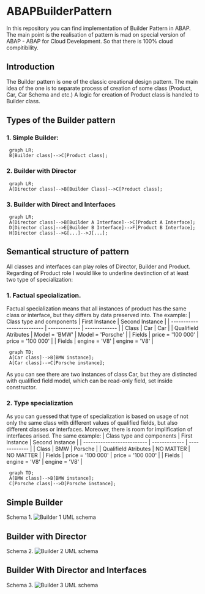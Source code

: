 # ABAPBuilderPattern

In this repository you can find implementation of Builder Pattern in ABAP.
The main point is the realisation of pattern is mad on special version of ABAP - ABAP for Cloud Development.
So that there is 100% cloud compitibility.

## Introduction

The Builder pattern is one of the classic creational design pattern. The main idea of the one is to separate process of creation of some class (Product, Car, Car Schema and etc.)
A logic for creation of Product class is handled to Builder class.

## Types of the Builder pattern

### 1. Simple Builder:
   
   ```mermaid
    graph LR;
    B[Builder class]-->C[Product class];
   ```
   
### 2. Builder with Director

   ```mermaid
    graph LR;
    A[Director class]-->B[Builder Class]-->C[Product class];
   ```

### 3. Builder with Direct and Interfaces
   
   ```mermaid
    graph LR;
    A[Director class]-->B[Builder A Interface]-->C[Product A Interface];
    D[Director class]-->E[Builder B Interface]-->F[Product B Interface];
    H[Director class]-->G[...]-->J[...];
   ```

## Semantical structure of pattern

All classes and interfaces can play roles of Director, Builder and Product.
Regarding of Product role I would like to underline destinction of at least two type of specialization:

### 1. Factual specialization.

   Factual specialization means that all instances of product has the same class or interface, but they differs by data preserved into.
   The example:
   | Class type and components  | First Instance | Second Instance |
   | -------------------------- | ------------- | ------------- |
   | Class  | Car  | Car  |
   | Qualifield Atributes  | Model = 'BMW'  | Model = 'Porsche'  |
   | Fields  | price = '100 000'  | price = '100 000' |
   | Fields  | engine = 'V8'  | engine = 'V8' |

   ```mermaid
    graph TD;
    A[Car class]-->B[BMW instance];
    A[Car class]-->C[Porsche instance];
   ```

As you can see there are two instances of class Car, but they are distincted with qualified field model, which can be read-only field, set inside constructor.

### 2. Type specialization
   
   As you can guessed that type of specialization is based on usage of not only the same class with different values of qualified fields, but also different classes or interfaces.
   Moreover, there is room for implification of interfaces arised.
   The same example:
      | Class type and components  | First Instance | Second Instance |
   | -------------------------- | ------------- | ------------- |
   | Class  | BMW  |  Porsche |
   | Qualifield Atributes  | NO MATTER  | NO MATTER  |
   | Fields  | price = '100 000'  | price = '100 000' |
   | Fields  | engine = 'V8'  | engine = 'V8' |

   ```mermaid
    graph TD;
    A[BMW class]-->B[BMW instance];
    C[Porsche class]-->D[Porsche instance];
   ```

          
## Simple Builder

Schema 1.
![Builder 1 UML schema](https://github.com/user-attachments/assets/61c22d64-9573-4770-a761-ef72d9f87204)

## Builder with Director

Schema 2.
![Builder 2 UML schema](https://github.com/user-attachments/assets/bab3ad04-2d51-468c-a995-2d9a77d17b86)

## Builder With Director and Interfaces

Schema 3.
![Builder 3 UML schema](https://github.com/user-attachments/assets/a1edd3a8-01ae-4281-8b2c-1f8d1aa4d05f)

